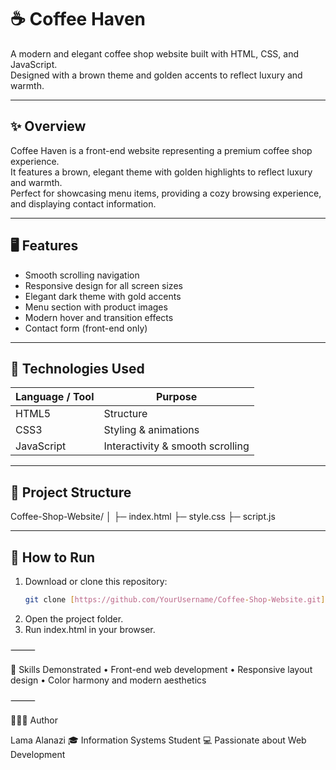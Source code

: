 # ☕ Coffee Haven

A modern and elegant coffee shop website built with HTML, CSS, and JavaScript.  
Designed with a brown theme and golden accents to reflect luxury and warmth.

---

## ✨ Overview
Coffee Haven is a front-end website representing a premium coffee shop experience.  
It features a brown, elegant theme with golden highlights to reflect luxury and warmth.  
Perfect for showcasing menu items, providing a cozy browsing experience, and displaying contact information.

---

## 🖥️ Features
- Smooth scrolling navigation  
- Responsive design for all screen sizes  
- Elegant dark theme with gold accents  
- Menu section with product images  
- Modern hover and transition effects  
- Contact form (front-end only)

---

## 🧩 Technologies Used
| Language / Tool | Purpose |
|-----------------|---------|
| HTML5           | Structure |
| CSS3            | Styling & animations |
| JavaScript      | Interactivity & smooth scrolling |

---

## 📁 Project Structure
Coffee-Shop-Website/
│
├─ index.html
├─ style.css
├─ script.js

---

## 🚀 How to Run
1. Download or clone this repository:  
   ```bash
   git clone [https://github.com/YourUsername/Coffee-Shop-Website.git](https://lalimue.github.io/coffee_heaven_website/)
2. Open the project folder.
3. Run index.html in your browser.

⸻

🧠 Skills Demonstrated
 • Front-end web development
 • Responsive layout design
 • Color harmony and modern aesthetics

⸻

👩🏻‍💻 Author

Lama Alanazi
🎓 Information Systems Student
💻 Passionate about Web Development
